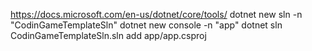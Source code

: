 https://docs.microsoft.com/en-us/dotnet/core/tools/
dotnet new sln -n "CodinGameTemplateSln"
dotnet new console -n "app"
dotnet sln CodinGameTemplateSln.sln add app/app.csproj
